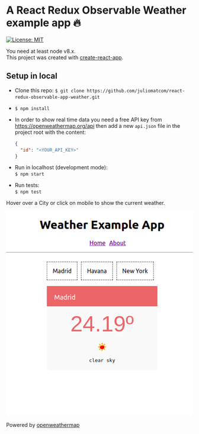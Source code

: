 # A React Redux Observable Weather example app 🔥
[![License: MIT](https://img.shields.io/badge/License-MIT-yellow.svg)](https://opensource.org/licenses/MIT)

You need at least node v8.x.  
This project was created with [create-react-app](https://github.com/facebook/create-react-app).

## Setup in local

- Clone this repo: `$ git clone https://github.com/juliomatcom/react-redux-observable-app-weather.git`  

- `$ npm install`  

- In order to show real time data you need a free API key from https://openweathermap.org/api then add a new `api.json` file in the project root with the content:  

  ```json
  {
    "id": "<YOUR_API_KEY>"
  }
  ```
- Run in localhost (development mode):  
  `$ npm start`  

- Run tests:  
  `$ npm test`  

Hover over a City or click on mobile to show the current weather.   

![app image](public/pic.png)

Powered by [openweathermap](https://openweathermap.org/api)
